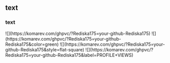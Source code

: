 ## text
### text
<div id=""
<div align="center>
</img src="https://i.giphy.com/media/v1.Y2lkPTc5MGI3NjExcTR3d25lZmV5dDBnaWVmajU2azR5dWtibTkwaThkNThuaWJtcXB0ayZlcD12MV9pbnRlcm5hbF9naWZfYnlfaWQmY3Q9cw/M9gbBd9nbDrOTu1Mqx/giphy.gif">
</div>
</img src="https://img.shields.io/badge/LinkedIn-blue&logo="linkedin"&logoColor="white"&style="for-the-badge">
![](https://komarev.com/ghpvc/?Rediska175=your-github-Rediska175)
![](https://komarev.com/ghpvc/?Rediska175=your-github-Rediska175&color=green)
![](https://komarev.com/ghpvc/?Rediska175=your-github-Rediska175&style=flat-square)
![](https://komarev.com/ghpvc/?Rediska175=your-github-Rediska175&label=PROFILE+VIEWS)
<!---
Rediska175/Rediska175 is a ✨ special ✨ repository because its `README.md` (this file) appears on your GitHub profile.
You can click the Preview link to take a look at your changes.
--->
